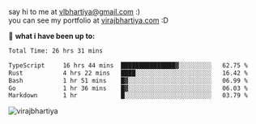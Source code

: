 say hi to me at [vlbhartiya@gmail.com](mailto:vlbhartiya@gmail.com) :)<br/>
you can see my portfolio at [virajbhartiya.com](https://virajbhartiya.com) :D<br/>


🚀 **what i have been up to:**

<!--START_SECTION:waka-->

```txt
Total Time: 26 hrs 31 mins

TypeScript     16 hrs 44 mins  ███████████████▓░░░░░░░░░   62.75 %
Rust           4 hrs 22 mins   ████░░░░░░░░░░░░░░░░░░░░░   16.42 %
Bash           1 hr 51 mins    █▓░░░░░░░░░░░░░░░░░░░░░░░   06.99 %
Go             1 hr 36 mins    █▓░░░░░░░░░░░░░░░░░░░░░░░   06.03 %
Markdown       1 hr            █░░░░░░░░░░░░░░░░░░░░░░░░   03.79 %
```

<!--END_SECTION:waka-->

<p align="left"> <img src="https://komarev.com/ghpvc/?username=virajbhartiya&color=blue" alt="virajbhartiya" /> </p>
